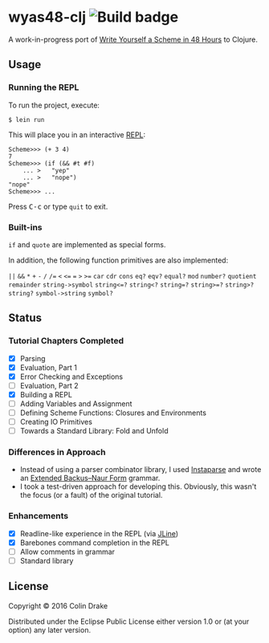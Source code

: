 # wyas48-clj ![Build badge](https://travis-ci.org/cfdrake/wyas48-clj.svg?branch=master)

A work-in-progress port of [Write Yourself a Scheme in 48 Hours](https://en.wikibooks.org/wiki/Write_Yourself_a_Scheme_in_48_Hours) to Clojure.

## Usage

### Running the REPL

To run the project, execute:

    $ lein run

This will place you in an interactive [REPL](https://en.wikipedia.org/wiki/Read%E2%80%93eval%E2%80%93print_loop):

```
Scheme>>> (+ 3 4)
7
Scheme>>> (if (&& #t #f)
    ... >   "yep"
    ... >   "nope")
"nope"
Scheme>>> ...
```

Press <kbd>C-c</kbd> or type `quit` to exit.

### Built-ins

`if` and `quote` are implemented as special forms.

In addition, the following function primitives are also implemented:

`||` `&&` `*` `+` `-` `/` `/=` `<` `<=` `=` `>` `>=` `car` `cdr` `cons` `eq?`
`eqv?` `equal?` `mod` `number?` `quotient` `remainder` `string->symbol` `string<=?`
`string<?` `string=?` `string>=?` `string>?` `string?` `symbol->string` `symbol?`

## Status

### Tutorial Chapters Completed

- [x] Parsing
- [x] Evaluation, Part 1
- [x] Error Checking and Exceptions
- [ ] Evaluation, Part 2
- [x] Building a REPL
- [ ] Adding Variables and Assignment
- [ ] Defining Scheme Functions: Closures and Environments
- [ ] Creating IO Primitives
- [ ] Towards a Standard Library: Fold and Unfold

### Differences in Approach

- Instead of using a parser combinator library, I used [Instaparse](https://github.com/Engelberg/instaparse) and wrote an [Extended Backus–Naur Form](https://en.wikipedia.org/wiki/Extended_Backus%E2%80%93Naur_Form) grammar.
- I took a test-driven approach for developing this. Obviously, this wasn't the focus (or a fault) of the original tutorial.

### Enhancements

- [x] Readline-like experience in the REPL (via [JLine](http://jline.sourceforge.net/))
- [x] Barebones command completion in the REPL
- [ ] Allow comments in grammar
- [ ] Standard library

## License

Copyright © 2016 Colin Drake

Distributed under the Eclipse Public License either version 1.0 or (at
your option) any later version.
